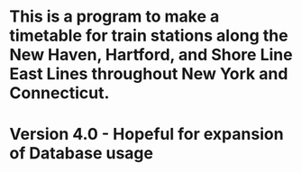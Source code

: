# This is a program to make a timetable for train stations along the New Haven, Hartford, and Shore Line East Lines throughout New York and Connecticut.

# Version 4.0 - Hopeful for expansion of Database usage